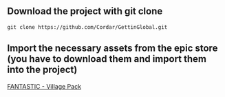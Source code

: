 ## Download the project with git clone
`git clone https://github.com/Cordar/GettinGlobal.git`

## Import the necessary assets from the epic store (you have to download them and import them into the project)

[FANTASTIC - Village Pack](https://www.unrealengine.com/marketplace/en-US/product/fantastic-village-pack)
